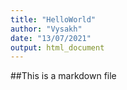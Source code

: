 ```yaml
---
title: "HelloWorld"
author: "Vysakh"
date: "13/07/2021"
output: html_document
---
```


##This is a markdown file
